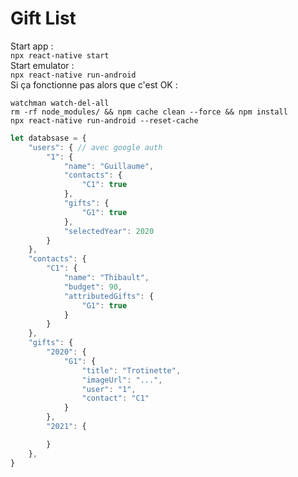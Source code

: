 # Gift List

Start app :  
``
npx react-native start
``  
Start emulator :   
``
npx react-native run-android
``  
Si ça fonctionne pas alors que c'est OK :   
```shell script
watchman watch-del-all   
rm -rf node_modules/ && npm cache clean --force && npm install
npx react-native run-android --reset-cache
```



```javascript
let databsase = {
    "users": { // avec google auth
        "1": {
            "name": "Guillaume",
            "contacts": {
                "C1": true
            },
            "gifts": {
                "G1": true
            },
            "selectedYear": 2020
        }
    },
    "contacts": {
        "C1": {
            "name": "Thibault",
            "budget": 90,
            "attributedGifts": {
                "G1": true
            }
        }
    },
    "gifts": {
        "2020": {
            "G1": {
                "title": "Trotinette",
                "imageUrl": "...",
                "user": "1",
                "contact": "C1"
            }
        },
        "2021": {

        }
    },
}

```
